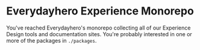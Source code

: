 # Everydayhero Experience Monorepo

You've reached Everydayhero's monorepo collecting all of our Experience Design
tools and documentation sites. You're probably interested in one or more of
the packages in `./packages`.
